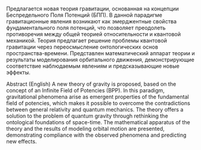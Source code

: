 Предлагается новая теория гравитации, основанная на концепции Беспредельного Поля Потенций (БПП). В данной парадигме гравитационные явления возникают как эмерджентные свойства фундаментального поля потенций, что позволяет преодолеть противоречия между общей теорией относительности и квантовой механикой. Теория предлагает решение проблемы квантовой гравитации через переосмысление онтологических основ пространства-времени. Представлен математический аппарат теории и результаты моделирования орбитального движения, демонстрирующие соответствие наблюдаемым явлениям и предсказывающие новые эффекты.

Abstract (English)
A new theory of gravity is proposed, based on the concept of an Infinite Field of Potencies (BPP). In this paradigm, gravitational phenomena arise as emergent properties of the fundamental field of potencies, which makes it possible to overcome the contradictions between general relativity and quantum mechanics. The theory offers a solution to the problem of quantum gravity through rethinking the ontological foundations of space-time. The mathematical apparatus of the theory and the results of modeling orbital motion are presented, demonstrating compliance with the observed phenomena and predicting new effects.
